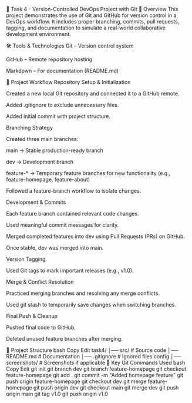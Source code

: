 🚀 Task 4 - Version-Controlled DevOps Project with Git
📌 Overview
This project demonstrates the use of Git and GitHub for version control in a DevOps workflow.
It includes proper branching, commits, pull requests, tagging, and documentation to simulate a real-world collaborative development environment.

🛠 Tools & Technologies
Git – Version control system

GitHub – Remote repository hosting

Markdown – For documentation (README.md)

📂 Project Workflow
Repository Setup & Initialization

Created a new local Git repository and connected it to a GitHub remote.

Added .gitignore to exclude unnecessary files.

Added initial commit with project structure.

Branching Strategy

Created three main branches:

main → Stable production-ready branch

dev → Development branch

feature-* → Temporary feature branches for new functionality (e.g., feature-homepage, feature-about)

Followed a feature-branch workflow to isolate changes.

Development & Commits

Each feature branch contained relevant code changes.

Used meaningful commit messages for clarity.

Merged completed features into dev using Pull Requests (PRs) on GitHub.

Once stable, dev was merged into main.

Version Tagging

Used Git tags to mark important releases (e.g., v1.0).

Merge & Conflict Resolution

Practiced merging branches and resolving any merge conflicts.

Used git stash to temporarily save changes when switching branches.

Final Push & Cleanup

Pushed final code to GitHub.

Deleted unused feature branches after merging.

📁 Project Structure
bash
Copy
Edit
task4/
│── src/                 # Source code
│── README.md            # Documentation
│── .gitignore           # Ignored files config
│── screenshots/         # Screenshots if applicable
📝 Key Git Commands Used
bash
Copy
Edit
git init
git branch dev
git branch feature-homepage
git checkout feature-homepage
git add .
git commit -m "Added homepage feature"
git push origin feature-homepage
git checkout dev
git merge feature-homepage
git push origin dev
git checkout main
git merge dev
git push origin main
git tag v1.0
git push origin v1.0
